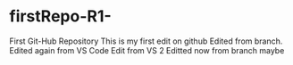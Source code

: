 # firstRepo-R1-
First Git-Hub Repository
This is my first edit on github
Edited from branch.
Edited again from VS Code
Edit from VS 2
Editted now from branch maybe